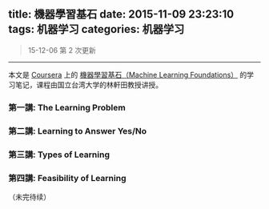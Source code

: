 title: 機器學習基石
date: 2015-11-09 23:23:10
tags: 机器学习
categories: 机器学习
---

> 15-12-06 第 2 次更新

---

本文是 [Coursera](https://www.coursera.org/) 上的 [機器學習基石（Machine Learning Foundations）](https://www.coursera.org/course/ntumlone) 的学习笔记，课程由国立台湾大学的林軒田教授讲授。

### 第一講: The Learning Problem

### 第二講: Learning to Answer Yes/No

### 第三講: Types of Learning

### 第四講: Feasibility of Learning

（未完待续）
